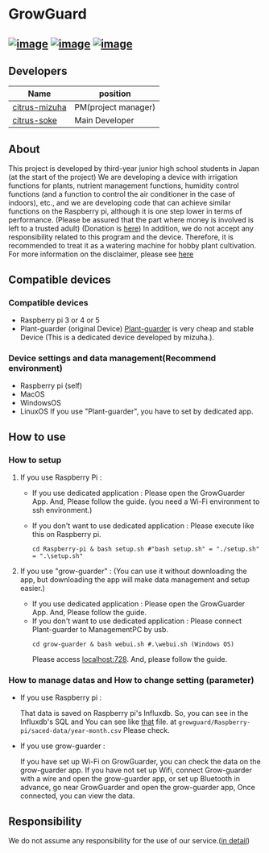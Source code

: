 # GrowGuard
[![image](https://img.shields.io/pypi/v/pipenv.svg)](https://python.org/pypi/pipenv)
[![image](https://img.shields.io/pypi/l/pipenv.svg)](https://python.org/pypi/pipenv)
[![image](https://img.shields.io/pypi/pyversions/pipenv.svg)](https://python.org/pypi/pipenv)
-------------------------------------------------
## Developers
| Name                                              | position            |
|---------------------------------------------------|---------------------|
| [citrus-mizuha](https://github.com/citrus-mizuha) | PM(project manager) |
| [citrus-soke](https://github.com/citrus-soke)     | Main Developer      |


## About
This project is developed by third-year junior high school students in Japan (at the start of the project)
We are developing a device with irrigation functions for plants, nutrient management functions, humidity control functions (and a function to control the air conditioner in the case of indoors), etc., and we are developing code that can achieve similar functions on the Raspberry pi, although it is one step lower in terms of performance.
(Please be assured that the part where money is involved is left to a trusted adult) (Donation is [here]())
In addition, we do not accept any responsibility related to this program and the device. Therefore, it is recommended to treat it as a watering machine for hobby plant cultivation.
For more information on the disclaimer, please see [here]()
## Compatible devices
### Compatible devices
- Raspberry pi 3 or 4 or 5
- Plant-guarder (original Device)
[Plant-guarder](https://example.com) is very cheap and stable Device (This is a dedicated device developed by mizuha.).
### Device settings and data management(Recommend environment)
- Raspberry pi (self)
- MacOS
- WindowsOS
- LinuxOS
If you use "Plant-guarder", you have to set by dedicated app.

## How to use
### How to setup
1. If you use Raspberry Pi :
   - If you use dedicated application : 
   Please open the GrowGuarder App. And, Please follow the guide. (you need a Wi-Fi environment to ssh environment.)

   - If you don't want to use dedicated application :
   Please execute like this on Raspberry pi.
        ```shell 
        cd Raspberry-pi & bash setup.sh #"bash setup.sh" = "./setup.sh" = ".\setup.sh"
        ```

2. If you use "grow-guarder" :
(You can use it without downloading the app, but downloading the app will make data management and setup easier.)

   - If you use dedicated application :
     Please open the GrowGuarder App. And, Please follow the guide.
   - If you don't want to use dedicated application :
     Please connect Plant-guarder to ManagementPC by usb.
      ```shell
      cd grow-guarder & bash webui.sh #.\webui.sh (Windows OS)
      ```
     Please access [localhost:728](https://localhost:728). And, please follow the guide. 
### How to manage datas and How to change setting (parameter)
- If you use Raspberry pi : 

  That data is saved on Raspberry pi's Influxdb. So, you can see in the Influxdb's SQL and You can see like [that]() file.
  at `growguard/Raspberry-pi/saced-data/year-month.csv` Please check.
- If you use grow-guarder : 

    If you have set up Wi-Fi on GrowGuarder, you can check the data on the grow-guarder app.
    If you have not set up Wifi, connect Grow-guarder with a wire and open the grow-guarder app, or set up Bluetooth in advance, go near GrowGuarder and open the grow-guarder app, Once connected, you can view the data.
### 


## Responsibility
We do not assume any responsibility for the use of our service.([in detail](LICENSE))

